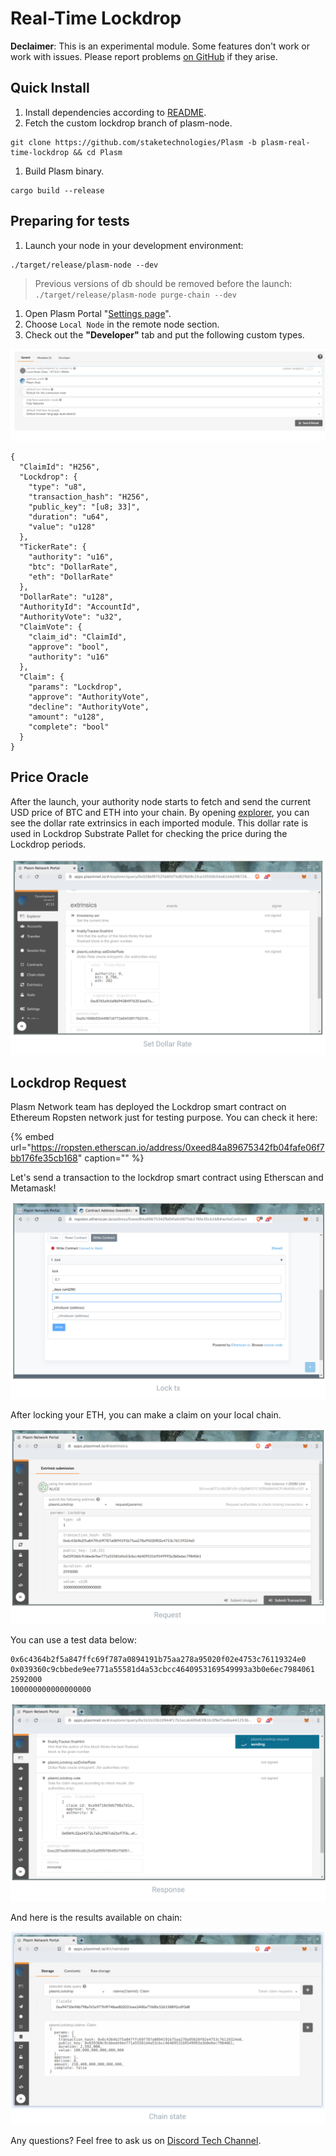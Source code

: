 # Real-Time Lockdrop

**Declaimer**: This is an experimental module. Some features don't work or work with issues. Please report problems [on GitHub](https://github.com/staketechnologies/Plasm/issues/new/choose) if they arise.

## Quick Install

1. Install dependencies according to [README](https://github.com/staketechnologies/Plasm/tree/plasm-real-time-lockdrop#building-from-source).
2. Fetch the custom lockdrop branch of plasm-node.

```text
git clone https://github.com/staketechnologies/Plasm -b plasm-real-time-lockdrop && cd Plasm
```

1. Build Plasm binary.

```text
cargo build --release
```

## Preparing for tests

1. Launch your node in your development environment:

```text
./target/release/plasm-node --dev
```

> Previous versions of db should be removed before the launch: `./target/release/plasm-node purge-chain --dev`

1. Open Plasm Portal "[Settings page](https://apps.plasmnet.io/#/settings)".
2. Choose `Local Node` in the remote node section.
3. Check out the **"Developer"** tab and put the following custom types.

![](../.gitbook/assets/sukurnshotto-2020-05-31-174451png.png)

```text
{
  "ClaimId": "H256",
  "Lockdrop": {
    "type": "u8",
    "transaction_hash": "H256",
    "public_key": "[u8; 33]",
    "duration": "u64",
    "value": "u128"
  },
  "TickerRate": {
    "authority": "u16",
    "btc": "DollarRate",
    "eth": "DollarRate"
  },
  "DollarRate": "u128",
  "AuthorityId": "AccountId",
  "AuthorityVote": "u32",
  "ClaimVote": {
    "claim_id": "ClaimId",
    "approve": "bool",
    "authority": "u16"
  },
  "Claim": {
    "params": "Lockdrop",
    "approve": "AuthorityVote",
    "decline": "AuthorityVote",
    "amount": "u128",
    "complete": "bool"
  }
}
```

## Price Oracle

After the launch, your authority node starts to fetch and send the current USD price of BTC and ETH into your chain. By opening [explorer](https://apps.plasmnet.io/#/explorer), you can see the dollar rate extrinsics in each imported module. This dollar rate is used in Lockdrop Substrate Pallet for checking the price during the Lockdrop periods.

![](../.gitbook/assets/sukurnshotto-2020-05-31-174351png%20%283%29.png)

## Lockdrop Request

Plasm Network team has deployed the Lockdrop smart contract on Ethereum Ropsten network just for testing purpose. You can check it here:

{% embed url="https://ropsten.etherscan.io/address/0xeed84a89675342fb04fafe06f7bb176fe35cb168" caption="" %}

Let's send a transaction to the lockdrop smart contract using Etherscan and Metamask!

![](../.gitbook/assets/sukurnshotto-2020-05-31-174357png.png)

After locking your ETH, you can make a claim on your local chain.

![](../.gitbook/assets/sukurnshotto-2020-05-31-174402png%20%281%29.png)

You can use a test data below:

```text
0x6c4364b2f5a847ffc69f787a0894191b75aa278a95020f02e4753c76119324e0
0x039360c9cbbede9ee771a55581d4a53cbcc4640953169549993a3b0e6ec7984061
2592000
100000000000000000
```

![](../.gitbook/assets/sukurnshotto-2020-05-31-174408png%20%282%29.png)

And here is the results available on chain:

![](../.gitbook/assets/sukurnshotto-2020-05-31-174413png.png)

Any questions? Feel free to ask us on [Discord Tech Channel](https://discord.gg/Z3nC9U4).

